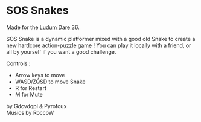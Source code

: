 # SOS Snakes

Made for the [Ludum Dare 36](http://ludumdare.com/compo/ludum-dare-36/?action=preview&uid=4440).

SOS Snake is a dynamic platformer mixed with a good old Snake to create a new hardcore action-puzzle game ! You can play it locally with a friend, or all by yourself if you want a good challenge.  
  
Controls :  
* Arrow keys to move  
* WASD/ZQSD to move Snake  
* R for Restart  
* M for Mute  
  
by Gdcvdqpl & Pyrofoux  
Musics by RoccoW
